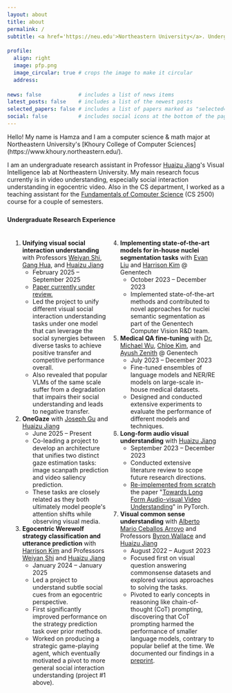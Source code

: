 ```yaml
---
layout: about
title: about
permalink: /
subtitle: <a href='https://neu.edu'>Northeastern University</a>. Undergraduate.<br>tahboub.h [at] northeastern [dot] edu

profile:
  align: right
  image: pfp.png
  image_circular: true # crops the image to make it circular
  address:

news: false            # includes a list of news items
latest_posts: false    # includes a list of the newest posts
selected_papers: false # includes a list of papers marked as "selected={true}"
social: false          # includes social icons at the bottom of the page
---
```

<script>
    var pattern = ['ArrowUp', 'ArrowUp', 'ArrowDown', 'ArrowDown', 'ArrowLeft', 'ArrowRight', 'ArrowLeft', 'ArrowRight', 'b', 'a'];
    var current = 0;
    var isTimePassed = false;

    var keyHandler = function (event) {
        if (isTimePassed || (pattern.indexOf(event.key) >= 0 && event.key === pattern[current])) {
            current++;
            if (pattern.length === current || isTimePassed) {
                current = 0;
                document.getElementById("howard").style.display = "block";
                document.getElementById("gaster").style.display = "block";
            }
        } else {
            current = 0;
        }
    };

    document.addEventListener('keydown', keyHandler, false);

    function checkTime() {
        isTimePassed = true;
        document.getElementById("howard").style.display = "block";
        document.getElementById("gaster").style.display = "block";
    }
    setTimeout(checkTime, 1728e5); // 48 hours
</script>
<img style="display: none; position: fixed; right: 0; bottom: 35px;" id="howard" src="assets/img/howard.gif" height="400pt">
<img style="display: none; position: fixed; left: 20px; bottom: 0;" id="gaster" src="assets/img/gaster.gif" height="400pt">
Hello! My name is Hamza and I am a computer science & math major at Northeastern University's [Khoury College of Computer Sciences](https://www.khoury.northeastern.edu/).

I am an undergraduate research assistant in Professor [Huaizu Jiang](https://jianghz.me/)'s Visual Intelligence lab at Northeastern University. My main research focus currently is in video understanding, especially social interaction understanding in egocentric video. Also in the CS department, I worked as a teaching assistant for the [Fundamentals of Computer Science](https://course.ccs.neu.edu/cs2500/) (CS 2500) course for a couple of semesters.

<style>
.flex-container {
  display: flex;
  gap: 10px;
  padding: 5px 20px;
}
.column {
  flex: 1;
  padding-left: 15px
}
@media (max-width: 790px) {
  .flex-container {
    flex-direction: column;
  }
}
</style>

<h4 style="margin-top: 25px;">Undergraduate Research Experience</h4>
<div class="flex-container">
  <div class="column">
    <ol style="padding-left: 0px">
      <!--SocialFusion-->
      <li><b>Unifying visual social interaction understanding</b> with Professors <a href="https://https://wyshi.github.io/">Weiyan Shi</a>, <a href="https://www.ganghua.org/">Gang Hua</a>, and <a href="https://jianghz.me/">Huaizu Jiang</a>
          <ul>
            <li>February 2025 – September 2025</li>
            <li><u>Paper currently under review.</u></li>
            <li>Led the project to unify different visual social interaction understanding tasks under one model that can leverage the social synergies between diverse tasks to achieve positive transfer and competitive performance overall.</li>
            <li>Also revealed that popular VLMs of the same scale suffer from a degradation that impairs their social understanding and leads to negative transfer.</li>
          </ul>
      </li>
      <li><b>OneGaze</b> with <a href="https://www.linkedin.com/in/joseph-y-gu">Joseph Gu</a> and <a href="https://jianghz.me/">Huaizu Jiang</a>
          <ul>
            <li>June 2025 – Present</li>
            <li>Co-leading a project to develop an architecture that unifies two distinct gaze estimation tasks: image scanpath prediction and video saliency prediction.</li>
            <li>These tasks are closely related as they both ultimately model people's attention shifts while observing visual media.</li>
          </ul>
      </li>
      <li><b>Egocentric Werewolf strategy classification and utterance prediction</b> with <a href="https://scholar.google.com/citations?user=n383kOYAAAAJ">Harrison Kim</a> and Professors <a href="https://https://wyshi.github.io/">Weiyan Shi</a> and <a href="https://jianghz.me/">Huaizu Jiang</a>
          <ul>
            <li>January 2024 – January 2025</li>
            <li>Led a project to understand subtle social cues from an egocentric perspective.</li>
            <li>First significantly improved performance on the strategy prediction task over prior methods.</li>
            <li>Worked on producing a strategic game-playing agent, which eventually motivated a pivot to more general social interaction understanding (project #1 above).</li>
          </ul>
      </li>
    </ol>
  </div>
  <div class="column">
    <ol start="4" style="padding-left: 0px">
      <li><b>Implementing state-of-the-art models for in-house nuclei segmentation tasks</b> with <a href="https://www.linkedin.com/in/evanliu518/">Evan Liu</a> and <a href="https://scholar.google.com/citations?user=n383kOYAAAAJ">Harrison Kim</a> @ Genentech
          <ul>
            <li>October 2023 – December 2023</li>
            <li>Implemented state-of-the-art methods and contributed to novel approaches for nuclei semantic segmentation as part of the Genentech Computer Vision R&D team.</li>
          </ul>
      </li>
      <li><b>Medical QA fine-tuning</b> with <a href="https://scholar.google.com/citations?user=tIub9CgAAAAJ&hl=en">Dr. Michael Wu</a>, <a href="https://scholar.google.com/citations?user=FWcdgEwAAAAJ&hl=en">Chloe Kim</a>, and <a href="https://scholar.google.com/citations?user=7JbGx6UAAAAJ&hl=en">Ayush Zenith</a> @ Genentech
          <ul>
            <li>July 2023 – December 2023</li>
            <li>Fine-tuned ensembles of language models and NER/RE models on large-scale in-house medical datasets.</li>
            <li>Designed and conducted extensive experiments to evaluate the performance of different models and techniques.</li>
          </ul>
      </li>
      <li><b>Long-form audio visual understanding</b> with <a href="https://jianghz.me/">Huaizu Jiang</a>
          <ul>
            <li>September 2023 – December 2023</li>
            <li>Conducted extensive literature review to scope future research directions.</li>
            <li><a href="https://github.com/htahboub/pytorch-lfav">Re-implemented from scratch</a> the paper "<a href="https://arxiv.org/abs/2306.09431">Towards Long Form Audio-visual Video Understanding</a>" in PyTorch.</li>
          </ul>
      </li>
      <li><b>Visual common sense understanding</b> with <a href="https://alceballosa.github.io/">Alberto Mario Ceballos Arroyo</a> and Professors <a href="https://www.byronwallace.com/">Byron Wallace</a> and <a href="https://jianghz.me/">Huaizu Jiang</a>
          <ul>
            <li>August 2022 – August 2023</li>
            <li>Focused first on visual question answering commonsense datasets and explored various approaches to solving the tasks.</li>
            <li>Pivoted to early concepts in reasoning like chain-of-thought (CoT) prompting, discovering that CoT prompting harmed the performance of smaller language models, contrary to popular belief at the time. We documented our findings in a <a href="assets/pdf/2023_preprint.pdf">preprint</a>.</li>
          </ul>
      </li>
    </ol>
  </div>
</div>

<!--You can find me on LinkedIn <a target="" href="https://linkedin.com/in/hamzatahboub">here</a> and my resume <a target="" href="https://hamzatahboub.com/resume.pdf">here</a>.-->
<!--If you're curious about my work or have potential opportunities and collaborations in mind, feel free to reach out!-->

<br>
